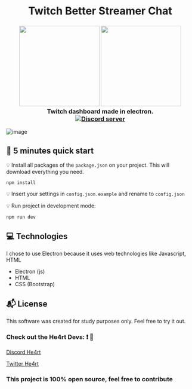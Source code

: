 <h1 align="center">
  Twitch Better Streamer Chat
</h1>

<h3 align="center">
  <img src="https://heartdevs.com/wp-content/uploads/2018/12/logo.png" width="215">
  <img src="https://upload.wikimedia.org/wikipedia/commons/thumb/9/91/Electron_Software_Framework_Logo.svg/1200px-Electron_Software_Framework_Logo.svg.png" width="215"><br>
    Twitch dashboard made in electron.<br>
	<a href="https://discord.gg/J78z3FV" target="_blank">
	<img src="https://discordapp.com/api/guilds/452926217558163456/embed.png" alt="Discord server"/></a><br>
</h3>

![image](https://user-images.githubusercontent.com/40467826/62578766-5c8f6b00-b878-11e9-856e-6aa3c05fa189.png)


## :rocket: 5 minutes quick start

:bulb: Install all packages of the `package.json` on your project. This will download everything you need.

```
npm install
```

:bulb: Insert your settings in `config.json.example` and rename to `config.json`


:bulb: Run project in development mode:

```
npm run dev
```

## 💻 Technologies
I chose to use Electron because it uses web technologies like Javascript, HTML

- Electron (js)
- HTML
- CSS (Bootstrap)

## :mailbox_with_mail: License

This software was created for study purposes only. Feel free to try it out.

### Check out the He4rt Devs: :exclamation: :purple_heart:

[Discord He4rt](https://discord.io/He4rt)

[Twitter He4rt](https://twitter.com/He4rtDevs)


### This project is 100% open source, feel free to contribute
